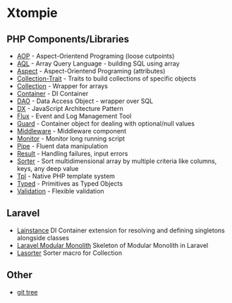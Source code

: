 # Xtompie

## PHP Components/Libraries

- [AOP](https://github.com/xtompie/aop) - Aspect-Orientend Programing  (loose cutpoints)
- [AQL](https://github.com/xtompie/aql) - Array Query Language - building SQL using array
- [Aspect](https://github.com/xtompie/aspect) - Aspect-Orientend Programing (attributes)
- [Collection-Trait](https://github.com/xtompie/collection-trait) - Traits to build collections of specific objects
- [Collection](https://github.com/xtompie/collection) - Wrapper for arrays
- [Container](https://github.com/xtompie/container) - DI Container
- [DAO](https://github.com/xtompie/dao) - Data Access Object - wrapper over SQL
- [DX](https://github.com/xtompie/dx) - JavaScript Architecture Pattern
- [Flux](https://github.com/xtompie/flux) - Event and Log Management Tool
- [Guard](https://github.com/xtompie/guard) - Container object for dealing with optional/null values
- [Middleware](https://github.com/xtompie/middleware) - Middleware component
- [Monitor](https://github.com/xtompie/monitor) - Monitor long running script
- [Pipe](https://github.com/xtompie/pipe) - Fluent data manipulation
- [Result](https://github.com/xtompie/result) - Handling failures, input errors
- [Sorter](https://github.com/xtompie/sorter) - Sort multidimensional array by multiple criteria like columns, keys, any deep value
- [Tpl](https://github.com/xtompie/tpl) - Native PHP template system
- [Typed](https://github.com/xtompie/typed) - Primitives as Typed Objects
- [Validation](https://github.com/xtompie/validation) - Flexible validation

## Laravel

- [Lainstance](https://github.com/xtompie/lainstance) DI Container extension for resolving and defining singletons alongside classes
- [Laravel Modular Monolith](https://github.com/xtompie/laravel-modular-monolith) Skeleton of Modular Monolith in Laravel
- [Lasorter](https://github.com/xtompie/lasorter) Sorter macro for Collection

## Other

- [git tree](https://gist.github.com/xtompie/6040a2a3fb1202d0f882f0cff85da1ec)
